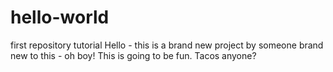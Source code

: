 # hello-world
first repository tutorial
Hello - this is a brand new project by someone brand new to this - oh boy! 
This is going to be fun. Tacos anyone?
